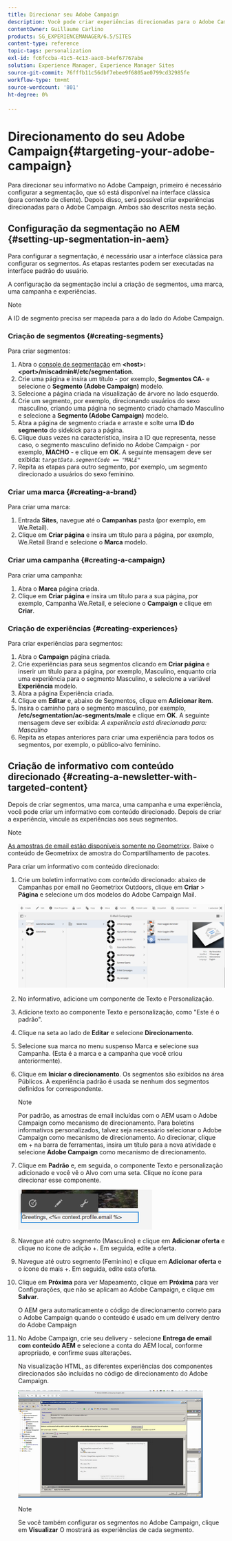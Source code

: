 ```yaml
---
title: Direcionar seu Adobe Campaign
description: Você pode criar experiências direcionadas para o Adobe Campaign após configurar a segmentação.
contentOwner: Guillaume Carlino
products: SG_EXPERIENCEMANAGER/6.5/SITES
content-type: reference
topic-tags: personalization
exl-id: fc6fccba-41c5-4c13-aac0-b4ef67767abe
solution: Experience Manager, Experience Manager Sites
source-git-commit: 76fffb11c56dbf7ebee9f6805ae0799cd32985fe
workflow-type: tm+mt
source-wordcount: '801'
ht-degree: 0%

---
```


# Direcionamento do seu Adobe Campaign{#targeting-your-adobe-campaign}

Para direcionar seu informativo no Adobe Campaign, primeiro é necessário configurar a segmentação, que só está disponível na interface clássica (para contexto de cliente). Depois disso, será possível criar experiências direcionadas para o Adobe Campaign. Ambos são descritos nesta seção.

## Configuração da segmentação no AEM {#setting-up-segmentation-in-aem}

Para configurar a segmentação, é necessário usar a interface clássica para configurar os segmentos. As etapas restantes podem ser executadas na interface padrão do usuário.

A configuração da segmentação inclui a criação de segmentos, uma marca, uma campanha e experiências.

>[!NOTE]
>
>A ID de segmento precisa ser mapeada para a do lado do Adobe Campaign.

### Criação de segmentos {#creating-segments}

Para criar segmentos:

1. Abra o [console de segmentação](http://localhost:4502/miscadmin#/etc/segmentation) em **&lt;host>:&lt;port>/miscadmin#/etc/segmentation**.
1. Crie uma página e insira um título - por exemplo, **Segmentos CA**- e selecione o **Segmento (Adobe Campaign)** modelo.
1. Selecione a página criada na visualização de árvore no lado esquerdo.
1. Crie um segmento, por exemplo, direcionando usuários do sexo masculino, criando uma página no segmento criado chamado Masculino e selecione a **Segmento (Adobe Campaign)** modelo.
1. Abra a página de segmento criada e arraste e solte uma **ID do segmento** do sidekick para a página.
1. Clique duas vezes na característica, insira a ID que representa, nesse caso, o segmento masculino definido no Adobe Campaign - por exemplo, **MACHO** - e clique em **OK**. A seguinte mensagem deve ser exibida: *`targetData.segmentCode == "MALE"`*
1. Repita as etapas para outro segmento, por exemplo, um segmento direcionado a usuários do sexo feminino.

### Criar uma marca {#creating-a-brand}

Para criar uma marca:

1. Entrada **Sites**, navegue até o **Campanhas** pasta (por exemplo, em We.Retail).
1. Clique em **Criar página** e insira um título para a página, por exemplo, We.Retail Brand e selecione o **Marca** modelo.

### Criar uma campanha {#creating-a-campaign}

Para criar uma campanha:

1. Abra o **Marca** página criada.
1. Clique em **Criar página** e insira um título para a sua página, por exemplo, Campanha We.Retail, e selecione o **Campaign** e clique em **Criar**.

### Criação de experiências {#creating-experiences}

Para criar experiências para segmentos:

1. Abra o **Campaign** página criada.
1. Crie experiências para seus segmentos clicando em **Criar página** e inserir um título para a página, por exemplo, Masculino, enquanto cria uma experiência para o segmento Masculino, e selecione a variável **Experiência** modelo.
1. Abra a página Experiência criada.
1. Clique em **Editar** e, abaixo de Segmentos, clique em **Adicionar item**.
1. Insira o caminho para o segmento masculino, por exemplo, **/etc/segmentation/ac-segments/male** e clique em **OK**. A seguinte mensagem deve ser exibida: *A experiência está direcionada para: Masculino*
1. Repita as etapas anteriores para criar uma experiência para todos os segmentos, por exemplo, o público-alvo feminino.

## Criação de informativo com conteúdo direcionado {#creating-a-newsletter-with-targeted-content}

Depois de criar segmentos, uma marca, uma campanha e uma experiência, você pode criar um informativo com conteúdo direcionado. Depois de criar a experiência, vincule as experiências aos seus segmentos.

>[!NOTE]
>
>[As amostras de email estão disponíveis somente no Geometrixx](/help/sites-developing/we-retail.md). Baixe o conteúdo de Geometrixx de amostra do Compartilhamento de pacotes.

Para criar um informativo com conteúdo direcionado:

1. Crie um boletim informativo com conteúdo direcionado: abaixo de Campanhas por email no Geometrixx Outdoors, clique em **Criar** > **Página** e selecione um dos modelos do Adobe Campaign Mail.

   ![chlimage_1-188](assets/chlimage_1-188.png)

1. No informativo, adicione um componente de Texto e Personalização.
1. Adicione texto ao componente Texto e personalização, como &quot;Este é o padrão&quot;.
1. Clique na seta ao lado de **Editar** e selecione **Direcionamento**.
1. Selecione sua marca no menu suspenso Marca e selecione sua Campanha. (Esta é a marca e a campanha que você criou anteriormente).
1. Clique em **Iniciar o direcionamento**. Os segmentos são exibidos na área Públicos. A experiência padrão é usada se nenhum dos segmentos definidos for correspondente.

   >[!NOTE]
   >
   >Por padrão, as amostras de email incluídas com o AEM usam o Adobe Campaign como mecanismo de direcionamento. Para boletins informativos personalizados, talvez seja necessário selecionar o Adobe Campaign como mecanismo de direcionamento. Ao direcionar, clique em + na barra de ferramentas, insira um título para a nova atividade e selecione **Adobe Campaign** como mecanismo de direcionamento.

1. Clique em **Padrão** e, em seguida, o componente Texto e personalização adicionado e você vê o Alvo com uma seta. Clique no ícone para direcionar esse componente.

   ![chlimage_1-189](assets/chlimage_1-189.png)

1. Navegue até outro segmento (Masculino) e clique em **Adicionar oferta** e clique no ícone de adição +. Em seguida, edite a oferta.
1. Navegue até outro segmento (Feminino) e clique em **Adicionar oferta** e o ícone de mais +. Em seguida, edite esta oferta.
1. Clique em **Próxima** para ver Mapeamento, clique em **Próxima** para ver Configurações, que não se aplicam ao Adobe Campaign, e clique em **Salvar**.

   O AEM gera automaticamente o código de direcionamento correto para o Adobe Campaign quando o conteúdo é usado em um delivery dentro do Adobe Campaign

1. No Adobe Campaign, crie seu delivery - selecione **Entrega de email com conteúdo AEM** e selecione a conta do AEM local, conforme apropriado, e confirme suas alterações.

   Na visualização HTML, as diferentes experiências dos componentes direcionados são incluídas no código de direcionamento do Adobe Campaign.

   ![chlimage_1-190](assets/chlimage_1-190.png)

   >[!NOTE]
   >
   >Se você também configurar os segmentos no Adobe Campaign, clique em **Visualizar** O mostrará as experiências de cada segmento.
